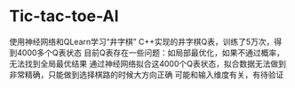 # Tic-tac-toe-AI
使用神经网络和QLearn学习“井字棋”
C++实现的井字棋Q表，训练了5万次，得到4000多个Q表状态
目前Q表存在一些问题：如局部最优化，如果不通过概率，无法找到全局最优结果
通过神经网络拟合这4000个Q表状态，拟合数据无法做到非常精确，只能做到选择棋路的时候大方向正确
可能和输入维度有关，有待验证
